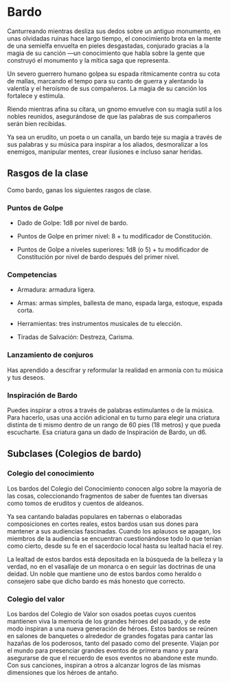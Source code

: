 # Bardo

Canturreando mientras desliza sus dedos sobre un antiguo
monumento, en unas olvidadas ruinas hace largo tiempo, el
conocimiento brota en la mente de una semielfa envuelta en
pieles desgastadas, conjurado gracias a la magia de su canción —un conocimiento que habla sobre la gente que construyó el monumento y la mítica saga que representa.

Un severo guerrero humano golpea su espada rítmicamente contra su cota de mallas, marcando el tempo para su
canto de guerra y alentando la valentía y el heroísmo de sus
compañeros. La magia de su canción los fortalece y estimula.

Riendo mientras afina su cítara, un gnomo envuelve con
su magia sutil a los nobles reunidos, asegurándose de que las
palabras de sus compañeros serán bien recibidas.

Ya sea un erudito, un poeta o un canalla, un bardo teje su
magia a través de sus palabras y su música para inspirar a los
aliados, desmoralizar a los enemigos, manipular mentes,
crear ilusiones e incluso sanar heridas.

## Rasgos de la clase
Como bardo, ganas los siguientes rasgos de clase.

### Puntos de Golpe

- Dado de Golpe: 1d8 por nivel de bardo.

- Puntos de Golpe en primer nivel: 8 + tu modificador de
Constitución.

- Puntos de Golpe a niveles superiores: 1d8 (o 5) + tu modificador de Constitución por nivel de bardo después del primer
nivel.

### Competencias

- Armadura: armadura ligera.

- Armas: armas simples, ballesta de mano, espada larga, estoque, espada corta.

- Herramientas: tres instrumentos musicales de tu elección.

- Tiradas de Salvación: Destreza, Carisma.

### Lanzamiento de conjuros
Has aprendido a descifrar y reformular la realidad en armonía con tu música y tus deseos.

### Inspiración de Bardo
Puedes inspirar a otros a través de palabras estimulantes o
de la música. Para hacerlo, usas una acción adicional en tu
turno para elegir una criatura distinta de ti mismo dentro de
un rango de 60 pies (18 metros) y que pueda escucharte. Esa
criatura gana un dado de Inspiración de Bardo, un d6.

## Subclases (Colegios de bardo)


### Colegio del conocimiento

Los bardos del Colegio del Conocimiento conocen algo sobre
la mayoría de las cosas, coleccionando fragmentos de saber
de fuentes tan diversas como tomos de eruditos y cuentos de
aldeanos.

Ya sea cantando baladas populares en tabernas o elaboradas composiciones en cortes reales, estos bardos usan sus
dones para mantener a sus audiencias fascinadas. Cuando
los aplausos se apagan, los miembros de la audiencia se encuentran cuestionándose todo lo que tenían como cierto,
desde su fe en el sacerdocio local hasta su lealtad hacia el rey.

La lealtad de estos bardos está depositada en la búsqueda
de la belleza y la verdad, no en el vasallaje de un monarca o
en seguir las doctrinas de una deidad. Un noble que mantiene
uno de estos bardos como heraldo o consejero sabe que dicho
bardo es más honesto que correcto.

### Colegio del valor
Los bardos del Colegio de Valor son osados poetas cuyos
cuentos mantienen viva la memoria de los grandes héroes del
pasado, y de este modo inspiran a una nueva generación de
héroes. Estos bardos se reúnen en salones de banquetes o
alrededor de grandes fogatas para cantar las hazañas de los
poderosos, tanto del pasado como del presente. Viajan por el
mundo para presenciar grandes eventos de primera mano y
para asegurarse de que el recuerdo de esos eventos no abandone este mundo. Con sus canciones, inspiran a otros a alcanzar logros de las mismas dimensiones que los héroes de
antaño.
